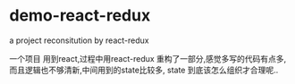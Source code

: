 # demo-react-redux
a project reconsitution by react-redux

一个项目 用到react,过程中用react-redux 重构了一部分,感觉多写的代码有点多,而且逻辑也不够清新,中间用到的state比较多,
state 到底该怎么组织才合理呢..
